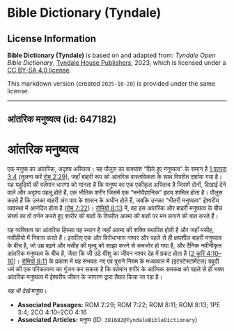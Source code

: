 # Bible Dictionary (Tyndale)

## License Information

**Bible Dictionary (Tyndale)** is based on and adapted from: _Tyndale Open Bible Dictionary_, [Tyndale House Publishers](https://tyndaleopenresources.com/), 2023, which is licensed under a [CC BY-SA 4.0 license](https://creativecommons.org/licenses/by-sa/4.0/legalcode.en).

This markdown version (created `2025-10-20`) is provided under the same license.



--------------------------------

## आंतरिक मनुष्यत्व (id: 647182)

आंतरिक मनुष्यत्व
================

एक मनुष्य का आंतरिक, अदृश्य अस्तित्व। यह पौलुस का वाक्यांश “छिपे हुए मनुष्यत्व” के समान है [1 पतरस 3:4](https://ref.ly/1Pet3:4) (तुलना करें [रोम 2:29](https://ref.ly/Rom2:29)), जहाँ बाहरी रूप को आंतरिक वास्तविकता के साथ विपरीत दर्शाया गया है। यह यहूदियों की वर्तमान धारणा को मानता है कि मनुष्य का एक एकीकृत अस्तित्व है जिसमें दोनों, दिखाई देने वाले और अदृश्य पहलू होते हैं, एक भौतिक शरीर जिसमें एक “मनोवैज्ञानिक” हृदय शामिल होता है। पौलुस कहते हैं कि उनका बाहरी अंग पाप के शासन के अधीन होते हैं, जबकि उनका “भीतरी मनुष्यत्व” ईश्वरीय व्यवस्था में आनंदित होता है ([रोम 7:22](https://ref.ly/Rom7:22))। [रोमियों 8:13](https://ref.ly/Rom8:13) में, वह इस आंतरिक और बाहरी मनुष्यत्व के बीच संघर्ष का वो वर्णन करते हुए शारीर की बातों के विपरीत आत्मा की बातों पर मन लगाने की बात करते हैं।

यह व्यक्तित्व का आंतरिक हिस्सा वह स्थान है जहाँ आत्मा की शक्ति स्थापित होती है और जहाँ मसीह, मसीहीयो में निवास करते हैं। इसलिए एक और विरोधाभास नश्वर और पहले से ही क्षयशील बाहरी मनुष्यत्व के बीच है, जो उम्र बढ़ने और मसीह की मृत्यु को साझा करने से कमजोर हो गया है, और दैनिक नवीनीकृत आंतरिक मनुष्यत्व के बीच है, जैसा कि जी उठे यीशु का जीवन नश्वर देह में प्रकट होता है ([2 कुरि 4:10–16](https://ref.ly/2Cor4:10-2Cor4:16))। [रोमियों 8:11](https://ref.ly/Rom8:11) के प्रकाश में यह संभवतः नए एवं पुराने नियम के मध्यकाल में (इंटरटेस्टामेंटल) यहूदी धर्म की एक परिकल्पना का गुंजन कर सकता है कि वर्तमान शरीर के आत्मिक समकक्ष को पहले से ही भक्त आंतरिक मनुष्यत्व में ईश्वरीय जीवन के जागरण द्वारा तैयार किया जा रहा है।

*यह भी देखें* मनुष्य। 

* **Associated Passages:** ROM 2:29; ROM 7:22; ROM 8:11; ROM 8:13; 1PE 3:4; 2CO 4:10–2CO 4:16
* **Associated Articles:** मनुष्य (ID: `381682@TyndaleBibleDictionary`)

